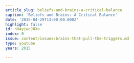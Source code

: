 ```yaml
---
article_slug: beliefs-and-brains-a-critical-balance
caption: 'Beliefs and Brains: A Critical Balance'
date: '2015-04-29T13:00:00.000Z'
highlight: false
id: nO4yjwcJ8Xo
index: 0
issue: content/issues/brains-that-pull-the-triggers.md
type: youtube
years: 2015

---
```

